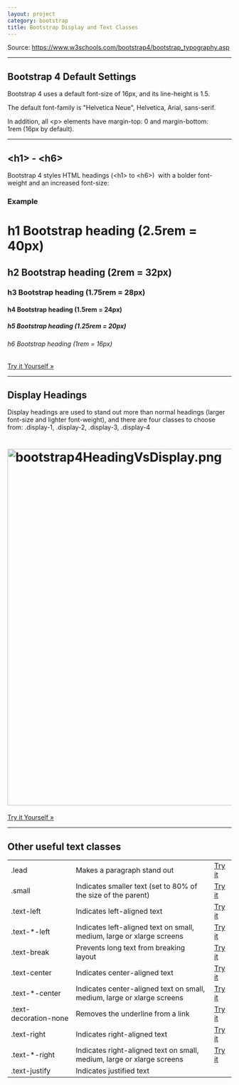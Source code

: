 ```yaml
---
layout: project
category: bootstrap
title: Bootstrap Display and Text Classes
---
```

<p>Source: <a href="https://www.w3schools.com/bootstrap4/bootstrap_typography.asp">https://www.w3schools.com/bootstrap4/bootstrap_typography.asp</a></p>
<hr>
<h2>Bootstrap 4 Default Settings</h2>
<p>Bootstrap 4 uses a default<span> </span>font-size<span> </span>of 16px, and its<span> </span>line-height<span> </span>is 1.5.</p>
<p>The default<span> </span>font-family<span> </span>is "Helvetica Neue", Helvetica, Arial, sans-serif.</p>
<p>In addition, all<span> </span>&lt;p&gt;<span> </span>elements have<span> </span>margin-top: 0<span> </span>and<span> </span>margin-bottom: 1rem<span> </span>(16px by default).</p>
<hr>
<h2>&lt;h1&gt; - &lt;h6&gt;</h2>
<p>Bootstrap 4 styles HTML headings (&lt;h1&gt;<span> </span>to<span> </span>&lt;h6&gt;)  with a bolder font-weight and an increased font-size:</p>
<div class="w3-example">
<h3>Example</h3>
<div class="w3-white w3-padding notranslate fix">
<h1>h1 Bootstrap heading<span> </span><span>(2.5rem = 40px)</span>
</h1>
<h2>h2 Bootstrap heading<span> </span><span>(2rem = 32px)</span>
</h2>
<h3>h3 Bootstrap heading<span> </span><span>(1.75rem = 28px)</span>
</h3>
<h4>h4 Bootstrap heading<span> </span><span>(1.5rem = 24px)</span>
</h4>
<h5>h5 Bootstrap heading<span> </span><span>(1.25rem = 20px)</span>
</h5>
<h6>h6 Bootstrap heading<span> </span><span>(1rem = 16px)</span>
</h6>
</div>
<a class="w3-btn w3-margin-bottom w3-margin-top" href="https://www.w3schools.com/bootstrap4/tryit.asp?filename=trybs_txt_hn&amp;stacked=h" >Try it Yourself »</a>
</div>
<hr>
<h2>Display Headings</h2>
<p>Display headings are used to stand out more than normal headings (larger font-size and lighter font-weight), and there are four classes to choose from:<span> </span>.display-1,<span> </span>.display-2,<span> </span>.display-3,<span> </span>.display-4</p>
<div class="w3-example">
<div class="w3-white w3-padding notranslate">
<h1 class="display-4"><img src="/wd/bootstrap/images/bootstrap4HeadingVsDisplay.png" alt="bootstrap4HeadingVsDisplay.png" width="800" data-api-endpoint="https://hilliard.instructure.com/api/v1/courses/31582/files/10925748" data-api-returntype="File"></h1>
</div>
<a class="w3-btn w3-margin-bottom w3-margin-top" href="https://www.w3schools.com/bootstrap4/tryit.asp?filename=trybs_txt_display&amp;stacked=h" >Try it Yourself »</a>
</div>
<hr>
<h2>Other useful text classes</h2>
<table class="w3-table-all notranslate">
<tbody>
<tr>
<td>.lead</td>
<td>Makes a paragraph stand out</td>
<td><a class="w3-btn btnsmall" href="https://www.w3schools.com/bootstrap4/tryit.asp?filename=trybs_ref_txt_lead&amp;stacked=h" >Try it</a></td>
</tr>
<tr>
<td>.small</td>
<td>Indicates smaller text (set to 80% of the size of the parent)</td>
<td><a class="w3-btn btnsmall" href="https://www.w3schools.com/bootstrap4/tryit.asp?filename=trybs_ref_txt_small&amp;stacked=h" >Try it</a></td>
</tr>
<tr>
<td>.text-left</td>
<td>Indicates left-aligned text</td>
<td><a class="w3-btn btnsmall" href="https://www.w3schools.com/bootstrap4/tryit.asp?filename=trybs_ref_text-left&amp;stacked=h" >Try it</a></td>
</tr>
<tr>
<td>.text-*-left</td>
<td>Indicates left-aligned text on small, medium, large or xlarge screens</td>
<td><a class="w3-btn btnsmall" href="https://www.w3schools.com/bootstrap4/tryit.asp?filename=trybs_ref_text-left-responsive&amp;stacked=h" >Try it</a></td>
</tr>
<tr>
<td>.text-break</td>
<td>Prevents long text from breaking layout</td>
<td><a class="w3-btn btnsmall" href="https://www.w3schools.com/bootstrap4/tryit.asp?filename=trybs_ref_text-break" >Try it</a></td>
</tr>
<tr>
<td>.text-center</td>
<td>Indicates center-aligned text</td>
<td><a class="w3-btn btnsmall" href="https://www.w3schools.com/bootstrap4/tryit.asp?filename=trybs_ref_text-left&amp;stacked=h" >Try it</a></td>
</tr>
<tr>
<td>.text-*-center</td>
<td>Indicates center-aligned text on small, medium, large or xlarge screens</td>
<td><a class="w3-btn btnsmall" href="https://www.w3schools.com/bootstrap4/tryit.asp?filename=trybs_ref_text-center-responsive&amp;stacked=h" >Try it</a></td>
</tr>
<tr>
<td>.text-decoration-none</td>
<td>Removes the underline from a link</td>
<td><a class="w3-btn btnsmall" href="https://www.w3schools.com/bootstrap4/tryit.asp?filename=trybs_ref_txt_decoration&amp;stacked=h" >Try it</a></td>
</tr>
<tr>
<td>.text-right</td>
<td>Indicates right-aligned text</td>
<td><a class="w3-btn btnsmall" href="https://www.w3schools.com/bootstrap4/tryit.asp?filename=trybs_ref_text-left&amp;stacked=h" >Try it</a></td>
</tr>
<tr>
<td>.text-*-right</td>
<td>Indicates right-aligned text on small, medium, large or xlarge screens</td>
<td><a class="w3-btn btnsmall" href="https://www.w3schools.com/bootstrap4/tryit.asp?filename=trybs_ref_text-right-responsive&amp;stacked=h" >Try it</a></td>
</tr>
<tr>
<td>.text-justify</td>
<td>Indicates justified text</td>
</tr>
</tbody>
</table>

